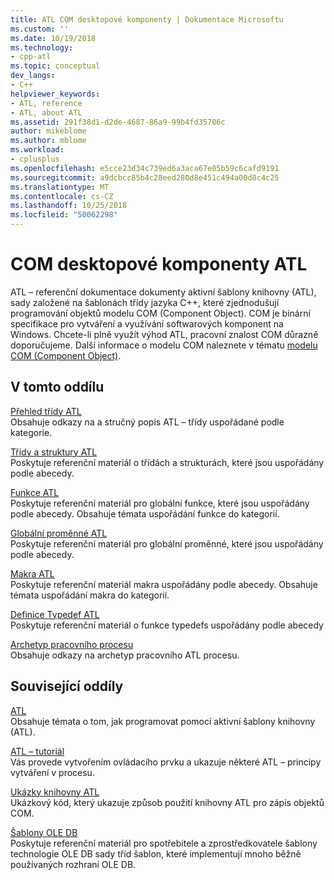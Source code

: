 ```yaml
---
title: ATL COM desktopové komponenty | Dokumentace Microsoftu
ms.custom: ''
ms.date: 10/19/2018
ms.technology:
- cpp-atl
ms.topic: conceptual
dev_langs:
- C++
helpviewer_keywords:
- ATL, reference
- ATL, about ATL
ms.assetid: 291f38d1-d2de-4687-86a9-99b4fd35706c
author: mikeblome
ms.author: mblome
ms.workload:
- cplusplus
ms.openlocfilehash: e5cce23d34c739ed6a3aca67e05b59c6cafd9191
ms.sourcegitcommit: a9dcbcc85b4c28eed280d8e451c494a00d8c4c25
ms.translationtype: MT
ms.contentlocale: cs-CZ
ms.lasthandoff: 10/25/2018
ms.locfileid: "50062298"
---
```

# <a name="atl-com-desktop-components"></a>COM desktopové komponenty ATL

ATL – referenční dokumentace dokumenty aktivní šablony knihovny (ATL), sady založené na šablonách třídy jazyka C++, které zjednodušují programování objektů modelu COM (Component Object). COM je binární specifikace pro vytváření a využívání softwarových komponent na Windows. Chcete-li plně využít výhod ATL, pracovní znalost COM důrazně doporučujeme. Další informace o modelu COM naleznete v tématu [modelu COM (Component Object)](/windows/desktop/com/component-object-model--com--portal).

## <a name="in-this-section"></a>V tomto oddílu

[Přehled třídy ATL](../atl/atl-class-overview.md)<br/>
Obsahuje odkazy na a stručný popis ATL – třídy uspořádané podle kategorie.

[Třídy a struktury ATL](../atl/reference/atl-classes.md)<br/>
Poskytuje referenční materiál o třídách a strukturách, které jsou uspořádány podle abecedy.

[Funkce ATL](../atl/reference/atl-functions.md)<br/>
Poskytuje referenční materiál pro globální funkce, které jsou uspořádány podle abecedy. Obsahuje témata uspořádání funkce do kategorií.

[Globální proměnné ATL](../atl/reference/atl-global-variables.md)<br/>
Poskytuje referenční materiál pro globální proměnné, které jsou uspořádány podle abecedy.

[Makra ATL](../atl/reference/atl-macros.md)<br/>
Poskytuje referenční materiál makra uspořádány podle abecedy. Obsahuje témata uspořádání makra do kategorií.

[Definice Typedef ATL](../atl/reference/atl-typedefs.md)<br/>
Poskytuje referenční materiál o funkce typedefs uspořádány podle abecedy

[Archetyp pracovního procesu](../atl/reference/worker-archetype.md)<br/>
Obsahuje odkazy na archetyp pracovního ATL procesu.

## <a name="related-sections"></a>Související oddíly

[ATL](../atl/active-template-library-atl-concepts.md)<br/>
Obsahuje témata o tom, jak programovat pomocí aktivní šablony knihovny (ATL).

[ATL – tutoriál](../atl/active-template-library-atl-tutorial.md)<br/>
Vás provede vytvořením ovládacího prvku a ukazuje některé ATL – principy vytváření v procesu.

[Ukázky knihovny ATL](../visual-cpp-samples.md)<br/>
Ukázkový kód, který ukazuje způsob použití knihovny ATL pro zápis objektů COM.

[Šablony OLE DB](../data/oledb/ole-db-templates.md)<br/>
Poskytuje referenční materiál pro spotřebitele a zprostředkovatele šablony technologie OLE DB sady tříd šablon, které implementují mnoho běžně používaných rozhraní OLE DB.
